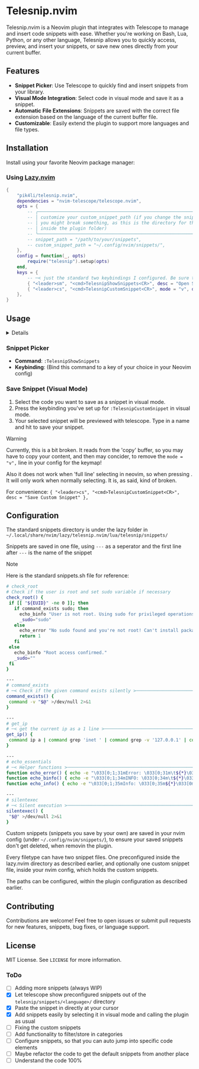 # Telesnip.nvim

Telesnip.nvim is a Neovim plugin that integrates with Telescope to manage and insert code snippets with ease.
Whether you're working on Bash, Lua, Python, or any other language, Telesnip allows you to quickly access, preview, and insert your snippets, or save new ones directly from your current buffer.

## Features

- **Snippet Picker**: Use Telescope to quickly find and insert snippets from your library.
- **Visual Mode Integration**: Select code in visual mode and save it as a snippet.
- **Automatic File Extensions**: Snippets are saved with the correct file extension based on the language of the current buffer file.
- **Customizable**: Easily extend the plugin to support more languages and file types.

## Installation

Install using your favorite Neovim package manager:

### Using [Lazy.nvim](https://github.com/folke/lazy.nvim)

```lua
{
    "pik4li/telesnip.nvim",
	dependencies = "nvim-telescope/telescope.nvim",
	opts = {
		-- ╭────────────────────────────────────────────────────────────────────────╮
		-- │ customize your custom_snippet_path (if you change the snippet_path     │
		-- │ you might break something, as this is the directory for the snippets   │
		-- │ inside the plugin folder)                                              │
		-- ╰────────────────────────────────────────────────────────────────────────╯
		-- snippet_path = "/path/to/your/snippets",
		-- custom_snippet_path = "~/.config/nvim/snippets/",
	},
	config = function(_, opts)
		require("telesnip").setup(opts)
	end,
	keys = {
		-- ─< just the standard two keybindings I configured. Be sure to make your own one, if you'd like >─
		{ "<leader>sm", "<cmd>TelesnipShowSnippets<CR>", desc = "Open Snippet Picker" },
		{ "<leader>cs", "<cmd>TelesnipCustomSnippet<CR>", mode = "v", desc = "Save Custom Snippet" },
	},
}
```

## Usage

<details>
	
# preview
<br>

![telesnip.nvim_preview](https://github.com/pik4li/telesnip.nvim/blob/main/.src/telesnip.nvim_preiew_snippets.gif)
</details>

### Snippet Picker

- **Command**: `:TelesnipShowSnippets`
- **Keybinding**: (Bind this command to a key of your choice in your Neovim config)



### Save Snippet (Visual Mode)

1. Select the code you want to save as a snippet in visual mode.
2. Press the keybinding you've set up for `:TelesnipCustomSnippet` in visual mode.
3. Your selected snippet will be previewed with telescope. Type in a name and hit <Enter> to save your snippet.

> [!WARNING]
> Currently, this is a bit broken. It reads from the 'copy' buffer, so you may have to copy your content, and then may concider, to remove the `mode = "v",` line in your config for the keymap!
>
> Also it does not work when 'full line' selecting in neovim, so when pressing <s-v>. It will only work when normally selecting. It is, as said, kind of broken.
>
> For convenience: `{ "<leader>cs", "<cmd>TelesnipCustomSnippet<CR>", desc = "Save Custom Snippet" },`

## Configuration

The standard snippets directory is under the lazy folder in `~/.local/share/nvim/lazy/telesnip.nvim/lua/telesnip/snippets/`

Snippets are saved in one file, using `---` as a seperator and the first line after `---` is the name of the snippet

> [!NOTE]
> Here is the standard snippets.sh file for reference:
>
> ```bash
> # check_root
> # Check if the user is root and set sudo variable if necessary
> check_root() {
>  if [[ "${EUID}" -ne 0 ]]; then
>    if command_exists sudo; then
>      echo_binfo "User is not root. Using sudo for privileged operations."
>      _sudo="sudo"
>    else
>      echo_error "No sudo found and you're not root! Can't install packages."
>      return 1
>    fi
>  else
>    echo_binfo "Root access confirmed."
>    _sudo=""
>  fi
> }
>
> ---
> # command_exists
> # ─< Check if the given command exists silently >─────────────────────────────────────────
> command_exists() {
>  command -v "$@" >/dev/null 2>&1
> }
>
> ---
> # get_ip
> # ─< get the current ip as a 1 line >─────────────────────────────────────────────────────
> get_ip() {
>  command ip a | command grep 'inet ' | command grep -v '127.0.0.1' | command awk '{print $2}' | command cut -d/ -f1 | head -n 1
> }
>
> ---
> # echo_essentials
> # ─< Helper functions >─────────────────────────────────────────────────────────────────
> function echo_error() { echo -e "\033[0;1;31mError: \033[0;31m\t${*}\033[0m"; }
> function echo_binfo() { echo -e "\033[0;1;34mINFO: \033[0;34m\t${*}\033[0m"; }
> function echo_info() { echo -e "\033[0;1;35mInfo: \033[0;35m${*}\033[0m"; }
>
> ---
> # silentexec
> # ─< Silent execution >─────────────────────────────────────────────────────────────────
> silentexec() {
>  "$@" >/dev/null 2>&1
> }
> ```

Custom snippets (snippets you save by your own) are saved in your nvim config (under `~/.config/nvim/snippets/`), to ensure your saved snippets don't get deleted, when removin the plugin.

Every filetype can have two snippet files. One preconfigured inside the lazy.nvim directory as described earlier, and optionally one custom snippet file, inside your nvim config, which holds the custom snippets.

The paths can be configured, within the plugin configuration as described earlier.

## Contributing

Contributions are welcome! Feel free to open issues or submit pull requests for new features, snippets, bug fixes, or language support.

## License

MIT License. See `LICENSE` for more information.

### ToDo

- [ ] Adding more snippets (always WIP)
- [x] Let telescope show preconfigured snippets out of the `telesnip/snippets/<language>/` directory
- [x] Paste the snippet in directly at your cursor
- [x] Add snippets easily by selecting it in visual mode and calling the plugin as usual
- [ ] Fixing the custom snippets
- [ ] Add functionality to filter/store in categories
- [ ] Configure snippets, so that you can auto jump into specific code elements
- [ ] Maybe refactor the code to get the default snippets from another place
- [ ] Understand the code 100%
